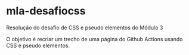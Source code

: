 # mla-desafiocss
Resolução do desafio de CSS e pseudo elementos do Módulo 3

O objetivo é recriar um trecho de uma página do Github Actions usando CSS e pseudo elementos.